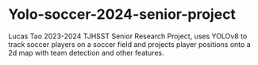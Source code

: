 # Yolo-soccer-2024-senior-project
Lucas Tao 2023-2024 TJHSST Senior Research Project, uses YOLOv8 to track soccer players on a soccer field and projects player positions onto a 2d map with team detection and other features.
